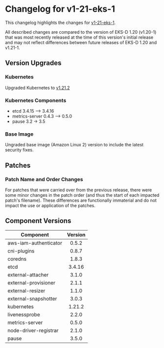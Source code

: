 # Changelog for v1-21-eks-1

This changelog highlights the changes for [v1-21-eks-1](https://github.com/aws/eks-distro/tree/v1-21-eks-1). 

All described changes are compared to the version of EKS-D 1.20 (v1.20-1) that was most recently released at the time of
this version's initial release and may not reflect differences between future releases of EKS-D 1.20 and v1.21-1.

## Version Upgrades

### Kubernetes

Upgraded Kubernetes to [v1.21.2](https://github.com/kubernetes/kubernetes/releases/tag/v1.21.2)

### Kubernetes Components
* etcd 3.4.15 —> 3.4.16
* metrics-server 0.4.3 —> 0.5.0
* pause 3.2 -> 3.5

### Base Image

Ungraded base image (Amazon Linux 2) version to include the latest security fixes.


## Patches

### Patch Name and Order Changes
For patches that were carried over from the previous release, there were some minor changes in the patch order (and thus
the start of each impacted patch's filename). These differences are functionally immaterial and do not impact the use or
application of the patches.

## Component Versions

| Component             | Version   |
|-----------------------|:---------:|
| aws-iam-authenticator | 0.5.2     |
| cni-plugins           | 0.8.7     |
| coredns               | 1.8.3     |
| etcd                  | 3.4.16    |
| external-attacher     | 3.1.0     |
| external-provisioner  | 2.1.1     |
| external-resizer      | 1.1.0     |
| external-snapshotter  | 3.0.3     |
| kubernetes            | 1.21.2    |
| livenessprobe         | 2.2.0     |
| metrics-server        | 0.5.0     |
| node-driver-registrar | 2.1.0     |
| pause                 | 3.5.0     |
